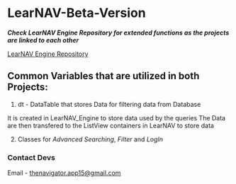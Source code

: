 # **LearNAV-Beta-Version**
***Check LearNAV Engine Repository for extended functions as the projects are linked to each other***

[LearNAV Engine Repository](https://github.com/the-navigator/LearNAV-Engine-MySQL)

## Common Variables that are utilized in both Projects:

1. dt - DataTable that stores Data for filtering data from Database

  It is created in LearNAV_Engine to store data used by the queries
  The Data are then transfered to the ListView containers in LearNAV to store data

2. Classes for *Advanced Searching*, *Filter* and *LogIn*

### Contact Devs
Email - <thenavigator.app15@gmail.com>
